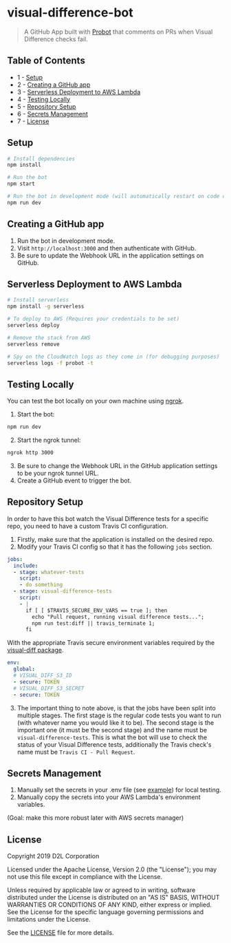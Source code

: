 # visual-difference-bot

> A GitHub App built with [Probot](https://github.com/probot/probot) that comments on PRs when Visual Difference checks fail.

## Table of Contents
- 1 - [Setup](README.md/#setup)
- 2 - [Creating a GitHub app](README.md/#creating-a-github-app)
- 3 - [Serverless Deployment to AWS Lambda](README.md/#serverless-deployment-to-aws-lambda)
- 4 - [Testing Locally](README.md/#testing-locally)
- 5 - [Repository Setup](README.md/#repository-setup)
- 6 - [Secrets Management](README.md/#secrets-management)
- 7 - [License](README.md/#license)

## Setup

```sh
# Install dependencies
npm install

# Run the bot
npm start

# Run the bot in development mode (will automatically restart on code changes)
npm run dev
```

## Creating a GitHub app

1. Run the bot in development mode.
2. Visit `http://localhost:3000` and then authenticate with GitHub.
3. Be sure to update the Webhook URL in the application settings on GitHub.

## Serverless Deployment to AWS Lambda

```sh
# Install serverless
npm install -g serverless

# To deploy to AWS (Requires your credentials to be set)
serverless deploy

# Remove the stack from AWS
serverless remove

# Spy on the CloudWatch logs as they come in (for debugging purposes)
serverless logs -f probot -t
```

## Testing Locally
You can test the bot locally on your own machine using [ngrok](https://ngrok.com/).

1. Start the bot:
```sh
npm run dev
```
2. Start the ngrok tunnel:
```sh
ngrok http 3000
```
3. Be sure to change the Webhook URL in the GitHub application settings to be your ngrok tunnel URL.
4. Create a GitHub event to trigger the bot.

## Repository Setup

In order to have this bot watch the Visual Difference tests for a specific repo, you need to have a custom Travis CI configuration.

1. Firstly, make sure that the application is installed on the desired repo.
2. Modify your Travis CI config so that it has the following `jobs` section.

```yaml
jobs:
  include:
  - stage: whatever-tests
    script:
    - do something
  - stage: visual-difference-tests
    script:
    - |
      if [ [ $TRAVIS_SECURE_ENV_VARS == true ]; then
        echo "Pull request, running visual difference tests...";
        npm run test:diff || travis_terminate 1;
      fi
```

With the appropriate Travis secure environment variables required by the [visual-diff package](https://github.com/BrightspaceUI/visual-diff#running-in-ci).

```yaml
env:
  global:
  # VISUAL_DIFF_S3_ID
  - secure: TOKEN
  # VISUAL_DIFF_S3_SECRET
  - secure: TOKEN
```

3. The important thing to note above, is that the jobs have been split into multiple stages. The first stage is the regular code tests you want to run (with whatever name you would like it to be). The second stage is the important one (it must be the second stage) and the name must be `visual-difference-tests`. This is what the bot will use to check the status of your Visual Difference tests, additionally the Travis check's name must be `Travis CI - Pull Request`.

## Secrets Management

1. Manually set the secrets in your .env file (see [example](.env.example)) for local testing.
2. Manually copy the secrets into your AWS Lambda's environment variables.

(Goal: make this more robust later with AWS secrets manager)

## License

Copyright 2019 D2L Corporation

Licensed under the Apache License, Version 2.0 (the "License");
you may not use this file except in compliance with the License.

Unless required by applicable law or agreed to in writing, software
distributed under the License is distributed on an "AS IS" BASIS,
WITHOUT WARRANTIES OR CONDITIONS OF ANY KIND, either express or implied.
See the License for the specific language governing permissions and
limitations under the License.

See the [LICENSE](LICENSE) file for more details.

